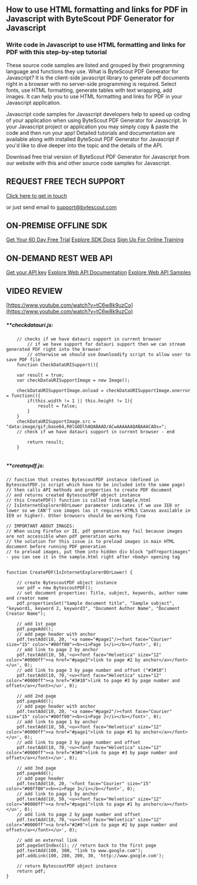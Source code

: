 ## How to use HTML formatting and links for PDF in Javascript with ByteScout PDF Generator for Javascript

### Write code in Javascript to use HTML formatting and links for PDF with this step-by-step tutorial

These source code samples are listed and grouped by their programming language and functions they use. What is ByteScout PDF Generator for Javascript? It is the client-side javascript library to generate pdf documents right in a browser with no server-side programming is required. Select fonts, use HTML formatting, generate tables with text wrapping, add images. It can help you to use HTML formatting and links for PDF in your Javascript application.

Javascript code samples for Javascript developers help to speed up coding of your application when using ByteScout PDF Generator for Javascript. In your Javascript project or application you may simply copy & paste the code and then run your app! Detailed tutorials and documentation are available along with installed ByteScout PDF Generator for Javascript if you'd like to dive deeper into the topic and the details of the API.

Download free trial version of ByteScout PDF Generator for Javascript from our website with this and other source code samples for Javascript.

## REQUEST FREE TECH SUPPORT

[Click here to get in touch](https://bytescout.zendesk.com/hc/en-us/requests/new?subject=ByteScout%20PDF%20Generator%20for%20Javascript%20Question)

or just send email to [support@bytescout.com](mailto:support@bytescout.com?subject=ByteScout%20PDF%20Generator%20for%20Javascript%20Question) 

## ON-PREMISE OFFLINE SDK 

[Get Your 60 Day Free Trial](https://bytescout.com/download/web-installer?utm_source=github-readme)
[Explore SDK Docs](https://bytescout.com/documentation/index.html?utm_source=github-readme)
[Sign Up For Online Training](https://academy.bytescout.com/)


## ON-DEMAND REST WEB API

[Get your API key](https://pdf.co/documentation/api?utm_source=github-readme)
[Explore Web API Documentation](https://pdf.co/documentation/api?utm_source=github-readme)
[Explore Web API Samples](https://github.com/bytescout/ByteScout-SDK-SourceCode/tree/master/PDF.co%20Web%20API)

## VIDEO REVIEW

[https://www.youtube.com/watch?v=tC6w8k9uzCo](https://www.youtube.com/watch?v=tC6w8k9uzCo)




<!-- code block begin -->

##### ****checkdatauri.js:**
    
```
	// checks if we have datauri support in current browser
        // if we have support for datauri support then we can stream generated PDF right into the browser
        // otherwise we should use Downloadify script to allow user to save PDF file
	function CheckDataURISupport(){

	var result = true;
	var checkDataURISupportImage = new Image();

	checkDataURISupportImage.onload = checkDataURISupportImage.onerror = function(){
		if(this.width != 1 || this.height != 1){
			result = false;
		}
	}
	checkDataURISupportImage.src = "data:image/gif;base64,R0lGODlhAQABAAD/ACwAAAAAAQABAAACADs=";
	// check if we have datauri support in current browser - end

		return result;
	}


```

<!-- code block end -->    

<!-- code block begin -->

##### ****createpdf.js:**
    
```
// function that creates BytescoutPDF instance (defined in BytescoutPDF.js script which have to be included into the same page)
// then calls API methods and properties to create PDF document
// and returns created BytescoutPDF object instance
// this CreatePDF() function is called from Sample.html
// IsInternetExplorer8OrLower parameter indicates if we use IE8 or lower so we CAN'T use images (as it requires HTML5 Canvas available in IE9 or higher). Other browsers should be working fine

// IMPORTANT ABOUT IMAGES: 
// When using Firefox or IE, pdf generation may fail because images are not accessible when pdf generation works
// the solution for this issue is to preload images in main HTML document before running PDF generation
// to preload images, put them into hidden div block "pdfreportimages" - you can see it in the sample.html right after <body> opening tag


function CreatePDF(IsInternetExplorer8OrLower) {

    // create BytescoutPDF object instance
    var pdf = new BytescoutPDF();
    // set document properties: Title, subject, keywords, author name and creator name
    pdf.propertiesSet("Sample document title", "Sample subject", "keyword1, keyword 2, keyword3", "Document Author Name", "Document Creator Name");
    
    // add 1st page
    pdf.pageAdd();
    // add page header with anchor
    pdf.textAdd(10, 20, '<a name="#page1"/><font face="Courier" size="15" color="#00ff00"><b><i>Page 1</i></b></font>', 0);
    // add link to page 2 by anchor
    pdf.textAdd(10, 50,'<u><font face="Helvetica" size="12" color="#0000ff"><a href="#page2">link to page #2 by anchor</a></font></u>', 0);
    // add link to page 3 by page number and offset ("#3#10")
    pdf.textAdd(10, 70,'<u><font face="Helvetica" size="12" color="#0000ff"><a href="#3#10">link to page #3 by page number and offset</a></font></u>', 0);
    
    // add 2nd page
    pdf.pageAdd();
    // add page header with anchor
    pdf.textAdd(10, 20, '<a name="#page2"/><font face="Courier" size="15" color="#00ff00"><b><i>Page 2</i></b></font>', 0);
    // add link to page 1 by anchor
    pdf.textAdd(10, 50,'<u><font face="Helvetica" size="12" color="#0000ff"><a href="#page1">link to page #1 by anchor</a></font></u>', 0);
    // add link to page 3 by page number and offset
    pdf.textAdd(10, 70,'<u><font face="Helvetica" size="12" color="#0000ff"><a href="#3#0">link to page #3 by page number and offset</a></font></u>', 0);
    
    // add 3nd page
    pdf.pageAdd();
    // add page header
    pdf.textAdd(10, 20, '<font face="Courier" size="15" color="#00ff00"><b><i>Page 3</i></b></font>', 0);
    // add link to page 1 by anchor
    pdf.textAdd(10, 50,'<u><font face="Helvetica" size="12" color="#0000ff"><a href="#page1">link to page #1 by anchor</a></font></u>', 0);
    // add link to page 2 by page number and offset
    pdf.textAdd(10, 70,'<u><font face="Helvetica" size="12" color="#0000ff"><a href="#2#0">link to page #2 by page number and offset</a></font></u>', 0);
    
    // add an external link
    pdf.pageSetIndex(1); // return back to the first page
    pdf.textAdd(100, 300, "link to www.google.com");
	pdf.addLink(100, 280, 200, 30, 'http://www.google.com');
	
    // return BytescoutPDF object instance
    return pdf;
}


```

<!-- code block end -->